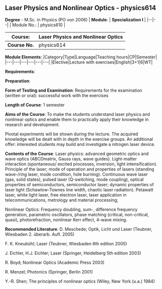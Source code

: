 ## Laser Physics and Nonlinear Optics - physics614

**Degree** - M.Sc. in Physics (PO von 2006)
| **Module**: | **Specialization I** |
|--|--|
| Module No.: | physics610 |

| **Course**: | Laser Physics and Nonlinear Optics |
|------|------|
| **Course No.** | physics614 |

**Module Elements**:
|Category|Type|Language|Teaching hours|CP|Semester|
|---|---|---|---|---|---|
|Elective|Lecture with exercises|English|3+1|6|WT|

**Requirements**:


**Preparation**:


**Form of Testing and Examination**:
Requirements for the examination (written or oral): successful work with the exercises

**Length of Course**:
1 semester

**Aims of the Course**:
To make the students understand laser physics and nonlinear optics and enable them to practically apply their knowledge in research and development.

Pivotal experiments will be shown during the lecture. The acquired knowledge will be dealt with in depth in the exercise groups. An additional offer: interested students may build and investigate a nitrogen laser device.

**Contents of the Course**:
Laser physics: advanced geometric optics and wave optics (ABCDmatrix, Gauss rays, wave guides). Light-matter interaction (spontaneous/ excited processes, inversion, light intensification). Principle of the laser; mode of operation and properties of lasers (standing wave-/ring laser, mode condition, hole burning). Continuous wave laser (gas, solid states), pulsed laser (Q-switching, mode coupling), optical properties of semiconductors, semiconductor laser; dynamic properties of laser light (Schawlow-Townes line width, chaotic laser radiation). Petawatt laser, white light laser, free electron laser, laser application in telecommunications, metrology and material processing;

Nonlinear Optics: Frequency doubling, sum-, difference frequency generation, parametric oscillators, phase matching (critical, non-critical, quasi), photorefraction, nonlinear Kerr effect, 4-wave mixing.

**Recommended Literature**:
D. Meschede; Optik, Licht und Laser (Teubner, Wiesbaden 2. überarb. Aufl. 2005)

F. K. Kneubühl; Laser (Teubner, Wiesbaden 6th edition 2005)

J. Eichler, H.J. Eichler; Laser (Springer, Heidelberg 5th edition 2003)

R. Boyd; Nonlinear Optics (Academic Press 2003)

R. Menzel; Photonics (Springer, Berlin 2001)

Y.-R. Shen; The principles of nonlinear optics (Wiley, New York (u.a.) 1984)


